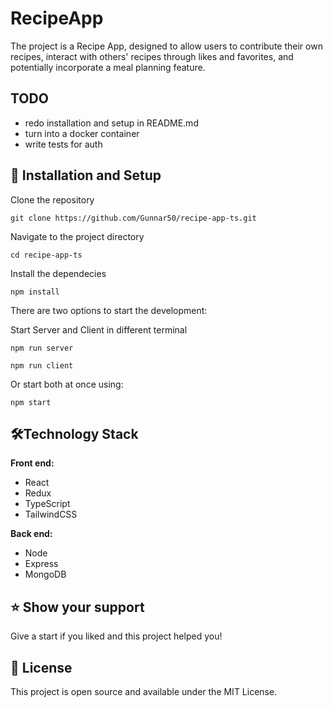# RecipeApp

The project is a Recipe App, designed to allow users to contribute their own recipes, interact with others' recipes through likes and favorites, and potentially incorporate a meal planning feature.

## TODO

- redo installation and setup in README.md
- turn into a docker container
- write tests for auth

## 🔧 Installation and Setup

Clone the repository

```
git clone https://github.com/Gunnar50/recipe-app-ts.git
```

Navigate to the project directory

```
cd recipe-app-ts
```

Install the dependecies

```
npm install
```

There are two options to start the development:

Start Server and Client in different terminal

```
npm run server

npm run client
```

Or start both at once using:

```
npm start
```

## 🛠️Technology Stack

**Front end:**

- React
- Redux
- TypeScript
- TailwindCSS

**Back end:**

- Node
- Express
- MongoDB

## ⭐️ Show your support

Give a start if you liked and this project helped you!

## 📝 License

This project is open source and available under the MIT License.
